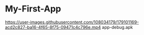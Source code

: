 # My-First-App


https://user-images.githubusercontent.com/108034179/179101169-acd2c827-ba16-4f65-8f75-09471c4c796e.mp4
app-debug.apk

